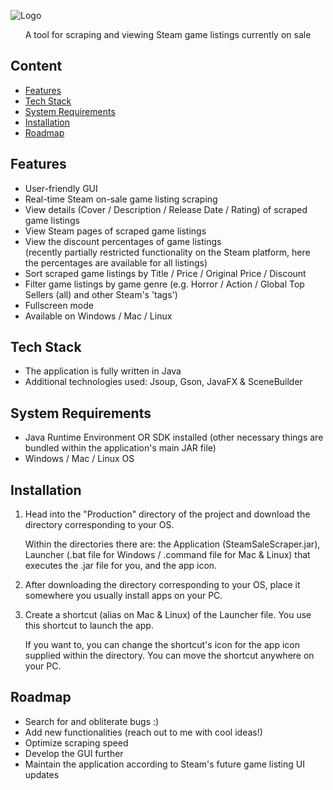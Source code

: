 ![Logo](https://mgrab.dev/images/SteamSaleScraper/SteamScraperLogo.svg)
<p align="center">A tool for scraping and viewing Steam game listings currently on sale</p>

## Content
- [Features](#features)
- [Tech Stack](#tech-stack)
- [System Requirements](#system-requirements)
- [Installation](#installation)
- [Roadmap](#roadmap)

## Features
- User-friendly GUI
- Real-time Steam on-sale game listing scraping
- View details (Cover / Description / Release Date / Rating) of scraped game listings
- View Steam pages of scraped game listings
- View the discount percentages of game listings  
  (recently partially restricted functionality on the Steam platform, here the percentages are available for all listings)
- Sort scraped game listings by Title / Price / Original Price / Discount
- Filter game listings by game genre (e.g. Horror / Action / Global Top Sellers (all) and other Steam's 'tags')
- Fullscreen mode
- Available on Windows / Mac / Linux

## Tech Stack
- The application is fully written in Java
- Additional technologies used: Jsoup, Gson, JavaFX & SceneBuilder

## System Requirements
- Java Runtime Environment OR SDK installed (other necessary things are bundled within the application's main JAR file)
- Windows / Mac / Linux OS

## Installation
1. Head into the "Production" directory of the project and download the directory corresponding to your OS.  

   Within the directories there are: the Application (SteamSaleScraper.jar), Launcher (.bat file for Windows / .command file for Mac & Linux) that executes the .jar file for you,
   and the app icon.
   
3. After downloading the directory corresponding to your OS, place it somewhere you usually install apps on your PC.
   
4. Create a shortcut (alias on Mac & Linux) of the Launcher file. You use this shortcut to launch the app.
   
   If you want to, you can change the shortcut's icon for the app icon supplied within the directory. You can move the shortcut anywhere on your PC.

## Roadmap
- Search for and obliterate bugs :)
- Add new functionalities (reach out to me with cool ideas!)
- Optimize scraping speed
- Develop the GUI further
- Maintain the application according to Steam's future game listing UI updates
